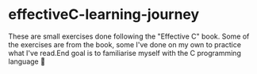 # effectiveC-learning-journey

These are small exercises done following the "Effective C" book. Some of the exercises are from the book, some I've done on my own to practice what I've read.End goal is to familiarise myself with the C programming language 🙂